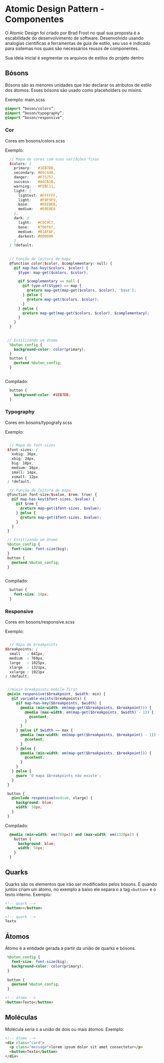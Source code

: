 # Atomic Design Pattern - Componentes

O Atomic Design foi criado por Brad Frost no qual sua proposta é a escabilidade do desenvolvimento de software. Desenvolvido usando analogias científicas e ferramentas de guia de estilo, seu uso é indicado para sistemas nos quais são necessários reusos de componentes.

Sua ideia inicial é segmentar os arquivos de estilos do projeto dentro 

## Bósons 
Bósons são as menores unidades que irão declarar os atributos de estilo dos átomos. Esses bósons são usado como placeholders ou mixins. 

Exemplo:
main.scss

```scss
@import “boson/colors”;
@import “boson/typography”;
@import “boson/responsive”;
```


### Cor 
Cores em bosons/colors.scss

Exemplo:

```scss
  // Mapa de cores com suas variáções fixas 
  $colors: (
    primary:   #1EB7DB,
    secondary: #85C440,
    danger:    #F75757,
    success:   #A4CB1B,
    warning:   #FEBC11,
    light: (
      lightest: #FFFFFF,
      light:    #F9F9F9,
      base:     #EEEBEB,
      medium:   #E0E0E0
    ),
    dark: (
      light:   #C9C9C7,
      base:    #706f6f,
      medium:  #B1AFAF,
      darkest: #000000
    )
  ) !default;
  
  
  // Função de leitura de mapa
  @function color($color, $complementary: null) {
    @if map-has-key($colors, $color) {
      $type: map-get($colors, $color);

      @if $complementary == null {
        @if type-of($type) == map {
          @return map-get(map-get($colors, $color), 'base');
        } @else {
          @return map-get($colors, $color);
        }  
      } @else {
        @return map-get(map-get($colors, $color), $complementary); 
      }
    }
  }  
  
  
 // Estilizando um átomo
  %buton_config {
    background-color: color(primary);
  }
  button {
    @extend %buton_config;
  }
  
```
Compilado:

```scss
  button {
    background-color: #1EB7DB;
  }
```

### Typography 
Cores em bosons/typografy.scss

Exemplo:

```scss

  // Mapa de font-sizes
 $font-sizes: (
   xxbig: 36px,
   xbig: 24px,
   big: 18px,
   medium: 16px,
   small: 14px,
   xsmall: 12px
 ) !default;

  // Função de leitura de mapa
 @function font-size($value, $rem: true) {
   @if map-has-key($font-sizes, $value) {
     @if $rem {
       @return map-get($font-sizes, $value);
     } @else {
       @return map-get($font-sizes, $value);
     }
   }
 }

 // Estilizando um átomo
 %buton_config {
   font-size: font-size(big);
 }
 button {
   @extend %buton_config;
 }
  

```
Compilado:

```scss
  button {
    font-size: 18px;
  }
```
### Responsive
Cores em bosons/responsive.scss

Exemplo:

```scss

  // Mapa de breakpoints 
$breakpoints: (
  small   : 641px,
  medium  : 769px,
  large   : 1025px,
  xlarge  : 1321px,
  xxlarge : 1921px
) !default;


 //mixin breakpoints mobile-first
 @mixin responsive($breakpoint, $width: min) {
   @if variable-exists(breakpoints) {
     @if map-has-key($breakpoints, $width) {
       @media (min-width: em(map-get($breakpoints, $breakpoint))) {
         @media (max-width: em(map-get($breakpoints, $width) - 1)) {
           @content;
         }
       }
     } @else if $width == max {
       @media (max-width: em(map-get($breakpoints, $breakpoint) - 1)) {
         @content;
       }
     } @else {
       @media (min-width: em(map-get($breakpoints, $breakpoint))) {
         @content;
       }
     }
   } @else {
     @warn 'O mapa $breakpoints não existe';
   }
 }

 button {
   @include responsive(medium, xlarge) {
     background: blue;
     width: 50px;
   }
 }

```
Compilado:

```css
  @media (min-width: em(769px)) and (max-width: em(1320px)) {
    button {
      background: blue;
      width: 50px;
    }
  }

```

## Quarks
Quarks são os elementos que irão ser modificados pelos bósons. E quando juntos criam um átomo, no exemplo a baixo ele separa o a tag `<button>` e o texto interno.
Exemplo:

```html
<!-- quark -->
<button></button>

<!-- quark -->
Texto
```

## Átomos
Átomo é a entidade gerada a partir da união de quarks e bósons.

```scss
 %buton_config {
   font-size: font-size(big);
   background-color: color(primary);
 }
 
 button {
   @extend %buton_config;
 }

```

```html
<!-- átomo -->
<button>Texto</button>

```

## Moléculas
Molécula seria o a união de dois ou mais átomos:
Exemplo: 

```html
<!-- átomo -->
<div class="card">
  <p class="message">lorem ipsum dolor sit amet consectetur</p>
  <button>Texto</button>
</div>

```

